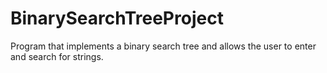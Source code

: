 # BinarySearchTreeProject
Program that implements a binary search tree and allows the user to enter and search for strings.

